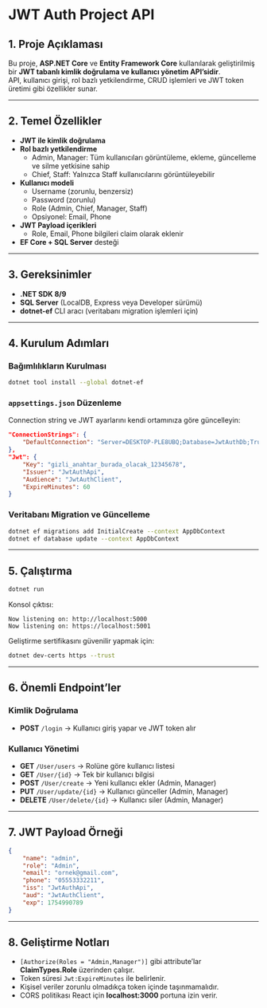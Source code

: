 # JWT Auth Project API

## 1. Proje Açıklaması
Bu proje, **ASP.NET Core** ve **Entity Framework Core** kullanılarak geliştirilmiş bir **JWT tabanlı kimlik doğrulama ve kullanıcı yönetim API’sidir**.  
API, kullanıcı girişi, rol bazlı yetkilendirme, CRUD işlemleri ve JWT token üretimi gibi özellikler sunar.

---

## 2. Temel Özellikler
- **JWT ile kimlik doğrulama**
- **Rol bazlı yetkilendirme**
  - Admin, Manager: Tüm kullanıcıları görüntüleme, ekleme, güncelleme ve silme yetkisine sahip
  - Chief, Staff: Yalnızca Staff kullanıcılarını görüntüleyebilir
- **Kullanıcı modeli**
  - Username (zorunlu, benzersiz)
  - Password (zorunlu)
  - Role (Admin, Chief, Manager, Staff)
  - Opsiyonel: Email, Phone
- **JWT Payload içerikleri**
  - Role, Email, Phone bilgileri claim olarak eklenir
- **EF Core + SQL Server** desteği

---

## 3. Gereksinimler
- **.NET SDK 8/9**
- **SQL Server** (LocalDB, Express veya Developer sürümü)
- **dotnet-ef** CLI aracı (veritabanı migration işlemleri için)

---

## 4. Kurulum Adımları

### Bağımlılıkların Kurulması
```bash
dotnet tool install --global dotnet-ef
```

### `appsettings.json` Düzenleme
Connection string ve JWT ayarlarını kendi ortamınıza göre güncelleyin:
```json
"ConnectionStrings": {
    "DefaultConnection": "Server=DESKTOP-PLE8UBQ;Database=JwtAuthDb;Trusted_Connection=True;TrustServerCertificate=True;"
},
"Jwt": {
    "Key": "gizli_anahtar_burada_olacak_12345678",
    "Issuer": "JwtAuthApi",
    "Audience": "JwtAuthClient",
    "ExpireMinutes": 60
}
```

### Veritabanı Migration ve Güncelleme
```bash
dotnet ef migrations add InitialCreate --context AppDbContext
dotnet ef database update --context AppDbContext
```

---

## 5. Çalıştırma
```bash
dotnet run
```
Konsol çıktısı:
```
Now listening on: http://localhost:5000
Now listening on: https://localhost:5001
```
Geliştirme sertifikasını güvenilir yapmak için:
```bash
dotnet dev-certs https --trust
```

---

## 6. Önemli Endpoint’ler

### Kimlik Doğrulama
- **POST** `/login` → Kullanıcı giriş yapar ve JWT token alır

### Kullanıcı Yönetimi
- **GET** `/User/users` → Rolüne göre kullanıcı listesi
- **GET** `/User/{id}` → Tek bir kullanıcı bilgisi
- **POST** `/User/create` → Yeni kullanıcı ekler (Admin, Manager)
- **PUT** `/User/update/{id}` → Kullanıcı günceller (Admin, Manager)
- **DELETE** `/User/delete/{id}` → Kullanıcı siler (Admin, Manager)

---

## 7. JWT Payload Örneği
```json
{
    "name": "admin",
    "role": "Admin",
    "email": "ornek@gmail.com",
    "phone": "05553332211",
    "iss": "JwtAuthApi",
    "aud": "JwtAuthClient",
    "exp": 1754990789
}
```

---

## 8. Geliştirme Notları
- `[Authorize(Roles = "Admin,Manager")]` gibi attribute’lar **ClaimTypes.Role** üzerinden çalışır.
- Token süresi `Jwt:ExpireMinutes` ile belirlenir.
- Kişisel veriler zorunlu olmadıkça token içinde taşınmamalıdır.
- CORS politikası React için **localhost:3000** portuna izin verir.
